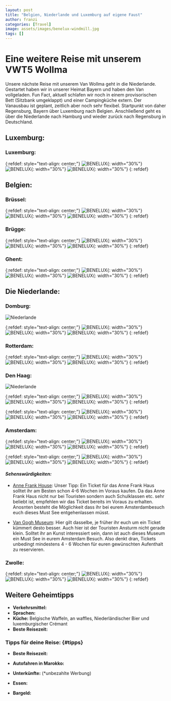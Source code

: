 ```yaml
---
layout: post
title: "Belgien, Niederlande und Luxemburg auf eigene Faust"
author: franzi
categories: [Travel]
image: assets/images/benelux-windmill.jpg
tags: []
---
```


# Eine weitere Reise mit unserem VWT5 Wollma

Unsere nächste Reise mit unserem Van Wollma geht in die Niederlande. Gestartet haben wir in unserer Heimat Bayern und haben den Van vollgeladen. Fun Fact, aktuell schlafen wir noch in einem provisorischen Bett (Sitzbank umgeklappt) und einer Campingküche extern. Der Vanausbau ist geplant, zeitlich aber noch sehr flexibel. Startpunkt von daher Regensburg, Bayern über Luxemburg nach Belgien. Anschließend geht es über die Niederlande nach Hamburg und wieder zurück nach Regensburg in Deutschland. 



## Luxemburg:

### Luxemburg:

{:refdef: style="text-align: center;"}
![BENELUX](/assets/images/Lux1.jpg){: width="30%"}
![BENELUX](/assets/images/Lux2.jpg){: width="30%"}
![BENELUX](/assets/images/Lux3.jpg){: width="30%"}
{: refdef}



## Belgien:

### Brüssel: 

{:refdef: style="text-align: center;"}
![BENELUX](/assets/images/Brüssel2.jpg){: width="30%"}
![BENELUX](/assets/images/Brüssel3.JPG){: width="30%"}
![BENELUX](/assets/images/Brüssel4.jpg){: width="30%"}
{: refdef}


### Brügge:

{:refdef: style="text-align: center;"}
![BENELUX](/assets/images/Brügge1.jpg){: width="30%"}
![BENELUX](/assets/images/Brügge2.jpg){: width="30%"}
![BENELUX](/assets/images/Brügge3.jpg){: width="30%"}
{: refdef}


### Ghent:

{:refdef: style="text-align: center;"}
![BENELUX](/assets/images/Ghent1.jpg){: width="30%"}
![BENELUX](/assets/images/Ghent2.jpg){: width="30%"}
![BENELUX](/assets/images/Ghent3.jpg){: width="30%"}
{: refdef}



## Die Niederlande:

### Domburg:

![Niederlande](/assets/images/Domburg1.jpg)

{:refdef: style="text-align: center;"}
![BENELUX](/assets/images/Domburg2.jpg){: width="30%"}
![BENELUX](/assets/images/Domburg3.jpg){: width="30%"}
![BENELUX](/assets/images/Domburg4.jpg){: width="30%"}
{: refdef}



### Rotterdam:
{:refdef: style="text-align: center;"}
![BENELUX](/assets/images/Rotterdam1.jpg){: width="30%"}
![BENELUX](/assets/images/Rotterdam2.jpg){: width="30%"}
![BENELUX](/assets/images/Rotterdam3.jpg){: width="30%"}
{: refdef}



### Den Haag:

![Niederlande](/assets/images/Haag1.jpg)


{:refdef: style="text-align: center;"}
![BENELUX](/assets/images/Haag2.jpg){: width="30%"}
![BENELUX](/assets/images/Haag3.jpg){: width="30%"}
![BENELUX](/assets/images/Haag4.jpg){: width="30%"}
{: refdef}


{:refdef: style="text-align: center;"}
![BENELUX](/assets/images/Haag5.jpg){: width="30%"}
![BENELUX](/assets/images/Haag6.jpg){: width="30%"}
![BENELUX](/assets/images/Haag7.jpg){: width="30%"}
{: refdef}



### Amsterdam:

{:refdef: style="text-align: center;"}
![BENELUX](/assets/images/Amsti1.jpg){: width="30%"}
![BENELUX](/assets/images/Amsti2.jpg){: width="30%"}
![BENELUX](/assets/images/Amsti3.jpg){: width="30%"}
{: refdef}

{:refdef: style="text-align: center;"}
![BENELUX](/assets/images/Amsti4.jpg){: width="30%"}
![BENELUX](/assets/images/Amsti5.jpg){: width="30%"}
![BENELUX](/assets/images/Amsti6.jpg){: width="30%"}
{: refdef}

#### *Sehenswürdigkeiten:*

* <a href="https://www.annefrank.org/de/">Anne Frank House</a>: Unser Tipp: Ein Ticket für das Anne Frank Haus solltet ihr am Besten schon 4-6 Wochen im Voraus kaufen. Da das Anne Frank Haus nicht nur bei Touristen sondern auch Schulklassen etc. sehr beliebt ist, empfehlen wir das Ticket bereits im Voraus zu erhalten. Anosnten besteht die Möglichkeit dass ihr bei eurem Amsterdambesuch euch dieses Must See entgehenlassen müsst. 

* <a href="https://www.vangoghmuseum.nl/de/planen-sie-ihren-besuch">Van Gogh Museum</a>: Hier gilt dasselbe, je früher ihr euch um ein Ticket kümmert desto besser. Auch hier ist der Touristen Ansturm nicht gerade klein. Solltet ihr an Kunst interessiert sein, dann ist auch dieses Museum ein Must See in eurem Amsterdam Besuch. Also denkt dran, Tickets unbedingt mindestens 4 - 6 Wochen für euren gewünschten Aufenthalt zu reservieren. 



### Zwolle:

{:refdef: style="text-align: center;"}
![BENELUX](/assets/images/Zwolle4.jpg){: width="30%"}
![BENELUX](/assets/images/Zwolle2.jpg){: width="30%"}
![BENELUX](/assets/images/Zwolle3.jpg){: width="30%"}
{: refdef}




## Weitere Geheimtipps

* **Verkehrsmittel:**
* **Sprachen:** 
* **Küche:** Belgische Waffeln, an waffles, Niederländischer Bier und luxemburgischer Crémant
* **Beste Reisezeit:** 


 
 
### Tipps für deine Reise: {#tipps}

* **Beste Reisezeit:** 

* **Autofahren in Marokko:** 

* **Unterkünfte:** (*unbezahlte Werbung)



* **Essen:**


* **Bargeld:** 